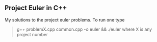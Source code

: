 ## Project Euler in C++

My solutions to the project euler problems. To run one type
> g++ problemX.cpp common.cpp -o euler && ./euler
where X is any project number
